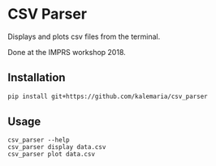 # CSV Parser

Displays and plots csv files from the terminal.

Done at the IMPRS workshop 2018.

## Installation

```bash
pip install git+https://github.com/kalemaria/csv_parser
```

## Usage

```
csv_parser --help
csv_parser display data.csv
csv_parser plot data.csv
```